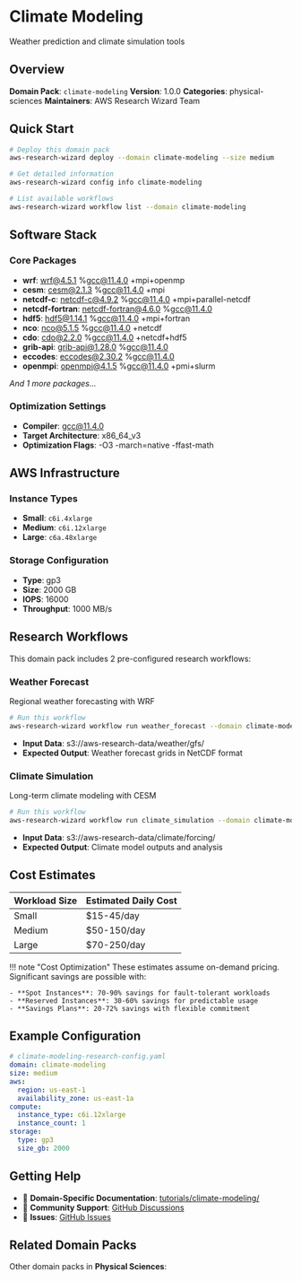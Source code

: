 # Climate Modeling

Weather prediction and climate simulation tools

## Overview

**Domain Pack**: `climate-modeling`
**Version**: 1.0.0
**Categories**: physical-sciences
**Maintainers**: AWS Research Wizard Team

## Quick Start

```bash
# Deploy this domain pack
aws-research-wizard deploy --domain climate-modeling --size medium

# Get detailed information
aws-research-wizard config info climate-modeling

# List available workflows
aws-research-wizard workflow list --domain climate-modeling
```

## Software Stack

### Core Packages
- **wrf**: wrf@4.5.1 %gcc@11.4.0 +mpi+openmp
- **cesm**: cesm@2.1.3 %gcc@11.4.0 +mpi
- **netcdf-c**: netcdf-c@4.9.2 %gcc@11.4.0 +mpi+parallel-netcdf
- **netcdf-fortran**: netcdf-fortran@4.6.0 %gcc@11.4.0
- **hdf5**: hdf5@1.14.1 %gcc@11.4.0 +mpi+fortran
- **nco**: nco@5.1.5 %gcc@11.4.0 +netcdf
- **cdo**: cdo@2.2.0 %gcc@11.4.0 +netcdf+hdf5
- **grib-api**: grib-api@1.28.0 %gcc@11.4.0
- **eccodes**: eccodes@2.30.2 %gcc@11.4.0
- **openmpi**: openmpi@4.1.5 %gcc@11.4.0 +pmi+slurm

*And 1 more packages...*

### Optimization Settings
- **Compiler**: gcc@11.4.0
- **Target Architecture**: x86_64_v3
- **Optimization Flags**: -O3 -march=native -ffast-math

## AWS Infrastructure

### Instance Types
- **Small**: `c6i.4xlarge`
- **Medium**: `c6i.12xlarge`
- **Large**: `c6a.48xlarge`

### Storage Configuration
- **Type**: gp3
- **Size**: 2000 GB
- **IOPS**: 16000
- **Throughput**: 1000 MB/s

## Research Workflows

This domain pack includes 2 pre-configured research workflows:

### Weather Forecast

Regional weather forecasting with WRF

```bash
# Run this workflow
aws-research-wizard workflow run weather_forecast --domain climate-modeling
```

- **Input Data**: s3://aws-research-data/weather/gfs/
- **Expected Output**: Weather forecast grids in NetCDF format

### Climate Simulation

Long-term climate modeling with CESM

```bash
# Run this workflow
aws-research-wizard workflow run climate_simulation --domain climate-modeling
```

- **Input Data**: s3://aws-research-data/climate/forcing/
- **Expected Output**: Climate model outputs and analysis


## Cost Estimates

| Workload Size | Estimated Daily Cost |
|---------------|---------------------|
| Small | $15-45/day |
| Medium | $50-150/day |
| Large | $70-250/day |

!!! note "Cost Optimization"
    These estimates assume on-demand pricing. Significant savings are possible with:

    - **Spot Instances**: 70-90% savings for fault-tolerant workloads
    - **Reserved Instances**: 30-60% savings for predictable usage
    - **Savings Plans**: 20-72% savings with flexible commitment

## Example Configuration

```yaml
# climate-modeling-research-config.yaml
domain: climate-modeling
size: medium
aws:
  region: us-east-1
  availability_zone: us-east-1a
compute:
  instance_type: c6i.12xlarge
  instance_count: 1
storage:
  type: gp3
  size_gb: 2000
```

## Getting Help

- 📖 **Domain-Specific Documentation**: [tutorials/climate-modeling/](../../tutorials/climate-modeling/)
- 💬 **Community Support**: [GitHub Discussions](https://github.com/aws-research-wizard/aws-research-wizard/discussions)
- 🐛 **Issues**: [GitHub Issues](https://github.com/aws-research-wizard/aws-research-wizard/issues)

## Related Domain Packs

Other domain packs in **Physical Sciences**:
